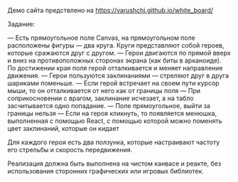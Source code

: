 Демо сайта предствлено на https://varushchi.github.io/white_board/

Задание:

— Есть прямоугольное поле Canvas, на прямоугольном поле расположены фигуры — два круга. Круги представляют собой героев, которые сражаются друг с другом. 
— Герои двигаются по прямой вверх и вниз на противоположных сторонах экрана (как биты в арканоиде). По достижении края поля герой отталкивается и меняет направление движения. 
— Герои пользуются заклинаниями — стреляют друг в друга шариками поменьше. 
— Если герой встречает на своем пути курсор мыши, то он отталкивается от него как от границы поля
— При соприкосновении с врагом, заклинание исчезает, а на табло засчитывается одно попадание. 
— Поле прямоугольное, выйти за границы нельзя
— Если на героя кликнуть, то появляется менюшка, выполненная с помощью React, с помощью которой можно поменять цвет заклинаний, которые он кидает

Для каждого героя есть два ползунка, которые настраивают частоту его стрельбы и скорость передвижения.

Реализация должна быть выполнена на чистом канвасе и реакте, без использования сторонних графических или игровых библиотек.
